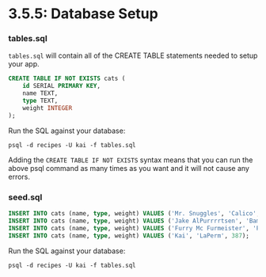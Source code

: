 # 3.5.5: Database Setup

### tables.sql

`tables.sql` will contain all of the CREATE TABLE statements needed to setup your app.

```sql
CREATE TABLE IF NOT EXISTS cats (
    id SERIAL PRIMARY KEY,
    name TEXT,
    type TEXT,
    weight INTEGER
);
```

Run the SQL against your database:

```text
psql -d recipes -U kai -f tables.sql
```

Adding the `CREATE TABLE IF NOT EXISTS` syntax means that you can run the above psql command as many times as you want and it will not cause any errors.

### seed.sql

```sql
INSERT INTO cats (name, type, weight) VALUES ('Mr. Snuggles', 'Calico', 327);
INSERT INTO cats (name, type, weight) VALUES ('Jake AlPurrrrtsen', 'Bambino', 424);
INSERT INTO cats (name, type, weight) VALUES ('Furry Mc Furmeister', 'Persian', 512);
INSERT INTO cats (name, type, weight) VALUES ('Kai', 'LaPerm', 387);
```

Run the SQL against your database:

```text
psql -d recipes -U kai -f tables.sql
```
